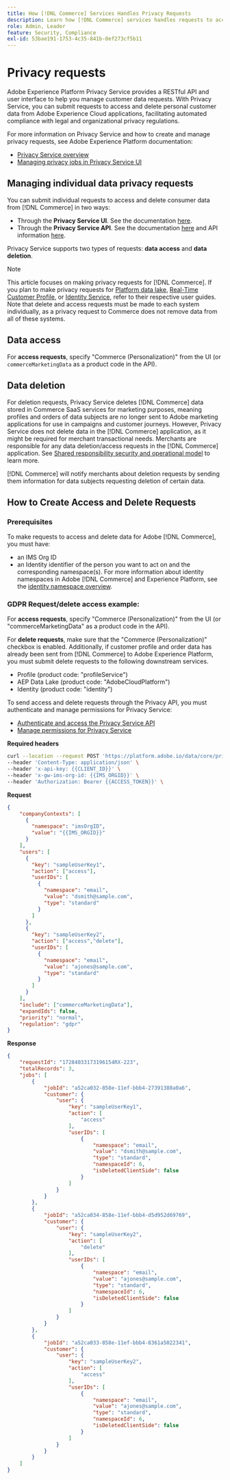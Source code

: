 ```yaml
---
title: How [!DNL Commerce] Services Handles Privacy Requests
description: Learn how [!DNL Commerce] services handles requests to access and delete data.
role: Admin, Leader
feature: Security, Compliance
exl-id: 53bae191-1753-4c35-841b-0ef273cf5b11
---
```

# Privacy requests

Adobe Experience Platform Privacy Service provides a RESTful API and user interface to help you manage customer data requests. With Privacy Service, you can submit requests to access and delete personal customer data from Adobe Experience Cloud applications, facilitating automated compliance with legal and organizational privacy regulations.

For more information on Privacy Service and how to create and manage privacy requests, see Adobe Experience Platform documentation:

* [Privacy Service overview](https://experienceleague.adobe.com/en/docs/experience-platform/privacy/home)
* [Managing privacy jobs in Privacy Service UI](https://experienceleague.adobe.com/en/docs/experience-platform/privacy/ui/user-guide)

## Managing individual data privacy requests

You can submit individual requests to access and delete consumer data from [!DNL Commerce] in two ways:

* Through the **Privacy Service UI**. See the documentation [here](https://experienceleague.adobe.com/en/docs/experience-platform/privacy/ui/user-guide#_blank).
* Through the **Privacy Service API**. See the documentation [here](https://developer.adobe.com/experience-platform-apis/references/privacy-service/#_blank) and API information [here](https://developer.adobe.com/experience-platform-apis/#_blank).

Privacy Service supports two types of requests: **data access** and **data deletion**.

>[!NOTE]
>
>This article focuses on making privacy requests for [!DNL Commerce]. If you plan to make privacy requests for [Platform data lake](https://experienceleague.adobe.com/en/docs/experience-platform/catalog/privacy), [ Real-Time Customer Profile](https://experienceleague.adobe.com/en/docs/experience-platform/profile/privacy), or [Identity Service](https://experienceleague.adobe.com/en/docs/experience-platform/identity/privacy), refer to their respective user guides. Note that delete and access requests must be made to each system individually, as a privacy request to Commerce does not remove data from all of these systems.

## Data access

For **access requests**, specify "Commerce (Personalization)" from the UI (or `commerceMarketingData` as a product code in the API).

## Data deletion

For deletion requests, Privacy Service deletes [!DNL Commerce] data stored in Commerce SaaS services for marketing purposes, meaning profiles and orders of data subjects are no longer sent to Adobe marketing applications for use in campaigns and customer journeys. However, Privacy Service does not delete data in the [!DNL Commerce] application, as it might be required for merchant transactional needs. Merchants are responsible for any data deletion/access requests in the [!DNL Commerce] application. See [Shared responsibility security and operational model](https://experienceleague.adobe.com/en/docs/commerce-operations/security-and-compliance/shared-responsibility) to learn more.

[!DNL Commerce] will notify merchants about deletion requests by sending them information for data subjects requesting deletion of certain data.

## How to Create Access and Delete Requests

### Prerequisites

To make requests to access and delete data for Adobe [!DNL Commerce], you must have:

* an IMS Org ID
* an Identity identifier of the person you want to act on and the corresponding namespace(s). For more information about identity namespaces in Adobe [!DNL Commerce] and Experience Platform, see the [identity namespace overview](https://experienceleague.adobe.com/en/docs/experience-platform/identity/features/namespaces).

### GDPR Request/delete access example:

For **access requests**, specify "Commerce (Personalization)" from the UI (or "commerceMarketingData" as a product code in the API).

For **delete requests**, make sure that the "Commerce (Personalization)" checkbox is enabled. Additionally, if customer profile and order data has already been sent from [!DNL Commerce] to Adobe Experience Platform, you must submit delete requests to the following downstream services.

* Profile (product code: "profileService")
* AEP Data Lake (product code: "AdobeCloudPlatform")
* Identity (product code: "identity")

To send access and delete requests through the Privacy API, you must authenticate and manage permissions for Privacy Service:

* [Authenticate and access the Privacy Service API](https://experienceleague.adobe.com/en/docs/experience-platform/privacy/api/getting-started)
* [Manage permissions for Privacy Service](https://experienceleague.adobe.com/en/docs/experience-platform/privacy/permissions)

**Required headers**

```bash
curl --location --request POST 'https://platform.adobe.io/data/core/privacy/jobs' \
--header 'Content-Type: application/json' \
--header 'x-api-key: {{CLIENT_ID}}' \
--header 'x-gw-ims-org-id: {{IMS_ORGID}}' \
--header 'Authorization: Bearer {{ACCESS_TOKEN}}' \
```

**Request**

```json
{
    "companyContexts": [
      {
        "namespace": "imsOrgID",
        "value": "{{IMS_ORGID}}"
      }
    ],
    "users": [
      {
        "key": "sampleUserKey1",
        "action": ["access"],
        "userIDs": [
          {
            "namespace": "email",
            "value": "dsmith@sample.com",
            "type": "standard"
          }
        ]
      },
      {
        "key": "sampleUserKey2",
        "action": ["access","delete"],
        "userIDs": [
          {
            "namespace": "email",
            "value": "ajones@sample.com",
            "type": "standard"
          }
        ]
      }
    ],
    "include": ["commerceMarketingData"],
    "expandIds": false,
    "priority": "normal",
    "regulation": "gdpr"
}

```

**Response**

```json
{
    "requestId": "17284033173196154RX-223",
    "totalRecords": 3,
    "jobs": [
        {
            "jobId": "a52ca032-858e-11ef-bbb4-27391388a0a6",
            "customer": {
                "user": {
                    "key": "sampleUserKey1",
                    "action": [
                        "access"
                    ],
                    "userIDs": [
                        {
                            "namespace": "email",
                            "value": "dsmith@sample.com",
                            "type": "standard",
                            "namespaceId": 6,
                            "isDeletedClientSide": false
                        }
                    ]
                }
            }
        },
        {
            "jobId": "a52ca034-858e-11ef-bbb4-d5d952d69769",
            "customer": {
                "user": {
                    "key": "sampleUserKey2",
                    "action": [
                        "delete"
                    ],
                    "userIDs": [
                        {
                            "namespace": "email",
                            "value": "ajones@sample.com",
                            "type": "standard",
                            "namespaceId": 6,
                            "isDeletedClientSide": false
                        }
                    ]
                }
            }
        },
        {
            "jobId": "a52ca033-858e-11ef-bbb4-8361a5022341",
            "customer": {
                "user": {
                    "key": "sampleUserKey2",
                    "action": [
                        "access"
                    ],
                    "userIDs": [
                        {
                            "namespace": "email",
                            "value": "ajones@sample.com",
                            "type": "standard",
                            "namespaceId": 6,
                            "isDeletedClientSide": false
                        }
                    ]
                }
            }
        }
    ]
}

```

